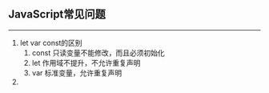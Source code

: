 ## JavaScript常见问题
***
1. let var const的区别
   1. const  只读变量不能修改，而且必须初始化
   2. let    作用域不提升，不允许重复声明
   3. var    标准变量，允许重复声明
2. 